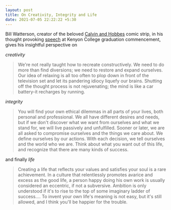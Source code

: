 ```yaml
---
layout: post
title: On Creativity, Integrity and Life
date: 2021-07-05 22:22:22 +5:30
---
```


Bill Watterson, creator of the beloved [Calvin and Hobbes](https://en.wikipedia.org/wiki/Calvin_and_Hobbes) comic strip, in his thought provoking [speech](http://web.mit.edu/jmorzins/www/C-H-speech.html) at Kenyon College graduation commencement, gives his insightful perspective on

*creativity*
> We're not really taught how to recreate constructively. We need to do more than find diversions; we need to restore and expand ourselves. Our idea of relaxing is all too often to plop down in front of the television set and let its pandering idiocy liquefy our brains. Shutting off the thought process is not rejuvenating; the mind is like a car battery-it recharges by running.

*integrity*
> You will find your own ethical dilemmas in all parts of your lives, both personal and professional. We all have different desires and needs, but if we don't discover what we want from ourselves and what we stand for, we will live passively and unfulfilled. Sooner or later, we are all asked to compromise ourselves and the things we care about. We define ourselves by our actions. With each decision, we tell ourselves and the world who we are. Think about what you want out of this life, and recognize that there are many kinds of success.

and finally *life*
> Creating a life that reflects your values and satisfies your soul is a rare achievement. In a culture that relentlessly promotes avarice and excess as the good life, a person happy doing his own work is usually considered an eccentric, if not a subversive. Ambition is only understood if it's to rise to the top of some imaginary ladder of success…. 
> To invent your own life's meaning is not easy, but it's still allowed, and I think you'll be happier for the trouble.
